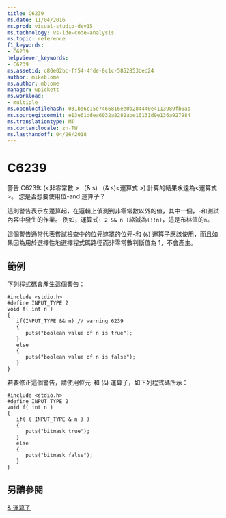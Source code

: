 ```yaml
---
title: C6239
ms.date: 11/04/2016
ms.prod: visual-studio-dev15
ms.technology: vs-ide-code-analysis
ms.topic: reference
f1_keywords:
- C6239
helpviewer_keywords:
- C6239
ms.assetid: c80e02bc-ff54-4fde-8c1c-5852853bed24
author: mikeblome
ms.author: mblome
manager: wpickett
ms.workload:
- multiple
ms.openlocfilehash: 031bd6c15e7466816ee0b284440e4113989fb6ab
ms.sourcegitcommit: e13e61ddea6032a8282abe16131d9e136a927984
ms.translationtype: MT
ms.contentlocale: zh-TW
ms.lasthandoff: 04/26/2018
---
```

# <a name="c6239"></a>C6239
警告 C6239: (\<非零常數 > （& s) （& s)\<運算式 >) 計算的結果永遠為\<運算式 >。 您是否想要使用位-and 運算子？

 這則警告表示左邊算起，在邏輯上偵測到非零常數以外的值，其中一個，-和測試內容中發生的作業。 例如，運算式`( 2 && n )`縮減為`(!!n)`，這是布林值的`n`。

 這個警告通常代表嘗試檢查中的位元遮罩的位元-和 (`&`) 運算子應該使用，而且如果因為用於選擇性地選擇程式碼路徑而非零常數判斷值為 1，不會產生。

## <a name="example"></a>範例
 下列程式碼會產生這個警告：

```
#include <stdio.h>
#define INPUT_TYPE 2
void f( int n )
{
   if(INPUT_TYPE && n) // warning 6239
   {
      puts("boolean value of n is true");
   }
   else
   {
      puts("boolean value of n is false");
   }
}
```

 若要修正這個警告，請使用位元-和 (`&`) 運算子，如下列程式碼所示：

```
#include <stdio.h>
#define INPUT_TYPE 2
void f( int n )
{
   if( ( INPUT_TYPE & n ) )
   {
      puts("bitmask true");
   }
   else
   {
      puts("bitmask false");
   }
}
```

## <a name="see-also"></a>另請參閱
 [& 運算子](/dotnet/csharp/language-reference/operators/and-operator)